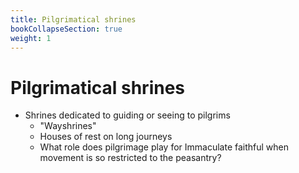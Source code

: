 ```yaml
---
title: Pilgrimatical shrines
bookCollapseSection: true
weight: 1
---
```


# Pilgrimatical shrines

- Shrines dedicated to guiding or seeing to pilgrims
  - "Wayshrines"
  - Houses of rest on long journeys
  - What role does pilgrimage play for Immaculate faithful when movement is so
    restricted to the peasantry?
